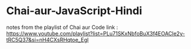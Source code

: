 # Chai-aur-JavaScript-Hindi
notes from the playlist of Chai aur Code
link : https://www.youtube.com/playlist?list=PLu71SKxNbfoBuX3f4EOACle2y-tRC5Q37&si=nH4CXsRHqtoe_Egl